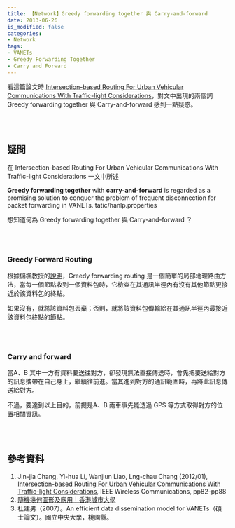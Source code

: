 ```yaml
---
title: 【Network】Greedy forwarding together 與 Carry-and-forward
date: 2013-06-26
is_modified: false
categories: 
- Network
tags:
- VANETs
- Greedy Forwarding Together
- Carry and Forward
--- 
```


看這篇論文時 [Intersection-based Routing For Urban Vehicular Communications With Traffic-light Considerations](https://ieeexplore.ieee.org/document/6155880)，對文中出現的兩個詞 <span class='highlighting'>Greedy forwarding together</span> 與 <span class='highlighting'>Carry-and-forward</span> 感到一點疑惑。

<!--more-->
<br><br> 

## 疑問
在 Intersection-based Routing For Urban Vehicular Communications With Traffic-light Considerations 一文中所述

<div class="alert info"> 
<b>Greedy forwarding together</b> with <b>carry-and-forward</b> is regarded as a promising solution to conquer the problem of frequent disconnection for packet forwarding in VANETs.
tatic/hanlp.properties <br>
</div>


想知道何為 Greedy forwarding together 與 Carry-and-forward ？

<br><br>

### Greedy Forward Routing  
根據儲楓教授的[說明](https://www.ugc.edu.hk/minisite/rgc_newsletter/rgcnews18/big5/05.htm)，Greedy forwarding routing 是一個簡單的局部地理路由方法，當每一個節點收到一個資料包時，它檢查在其通訊半徑內有沒有其他節點更接近於該資料包的終點。

如果沒有，就將該資料包丟棄；否則，就將該資料包傳輸給在其通訊半徑內最接近該資料包終點的節點。

<br><br>

### Carry and forward
當A、B 其中一方有資料要送往對方，卻發現無法直接傳送時，會先把要送給對方的訊息攜帶在自己身上，繼續往前進。當其進到對方的通訊範圍時，再將此訊息傳送給對方。

不過，要達到以上目的，前提是A、B 兩車事先能透過 GPS 等方式取得對方的位置相關資訊。

<br><br> 

## 參考資料 
1. Jin-jia Chang, Yi-hua Li, Wanjiun Liao, Lng-chau Chang (2012/01), [Intersection-based Routing For Urban Vehicular Communications With Traffic-light Considerations](https://ieeexplore.ieee.org/document/6155880), IEEE Wireless Communications, pp82-pp88
2. [隨機幾何圖形及應用｜香港城市大學](https://www.ugc.edu.hk/minisite/rgc_newsletter/rgcnews18/big5/05.htm)
3. 杜建男（2007）。An efficient data dissemination model for VANETs（碩士論文）。國立中央大學，桃園縣。